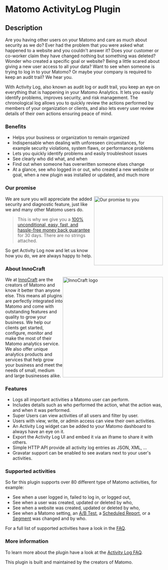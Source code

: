 # Matomo ActivityLog Plugin

## Description

Are you having other users on your Matomo and care as much about security as we do? Ever had the problem that you were asked what happened to a website and you couldn't answer it? Does your customer or co-worker claim they have changed nothing but something was deleted? Wonder who created a specific goal or website? Being a little scared about giving a new user access to all your data? Want to see when someone is trying to log in to your Matomo? Or maybe your company is required to keep an audit trail? We hear you.

With Activity Log, also known as audit log or audit trail, you keep an eye on everything that is happening in your Matomo Analytics. It lets you easily identify problems, improves security, and risk management. The chronological log allows you to quickly review the actions performed by members of your organization or clients, and also lets every user review details of their own actions ensuring peace of mind. 

### Benefits
* Helps your business or organization to remain organized 
* Indispensable when dealing with unforeseen circumstances, for example security violations, system flaws, or performance problems
* Lets you quickly identify problems and easily troubleshoot issues
* See clearly who did what, and when 
* Find out when someone has overwritten someone elses change
* At a glance, see who logged in or out, who created a new website or goal, when a new plugin was installed or updated, and much more

### Our promise

<a href="https://shop.matomo.org/refund-policy/" target="_blank"><img src="https://shop.matomo.org/wp-content/uploads/2016/10/money_back-300x294.png" style="width:220px;float:right;margin-bottom: 10px;" alt="Our promise to you"></a>We are sure you will appreciate the added security and diagnostic feature, just like we and many other Matomo users do.  

> This is why we give you a [100% unconditional, easy, fast, and hassle-free money back guarantee](https://shop.matomo.org/refund-policy/) for 30 days. There are no strings attached.

So get Activity Log now and let us know how you do, we are always happy to help.

### About InnoCraft

<img src="https://www.innocraft.com/innocraft/logo-transparent-background.png" style="width:320px;float:right;margin-bottom: 10px;" alt="InnoCraft logo">We at [InnoCraft](https://www.innocraft.com) are the creators of Matomo and know it better than anyone else. This means all plugins are perfectly integrated into Matomo and come with outstanding features and quality to grow your business. We help our clients get started, configure, monitor and make the most of their Matomo analytics service. We also offer unique analytics products and services that help grow your business and meet the needs of small, medium and large businesses alike.


### Features

 * Logs all important activities a Matomo user can perform.
 * Includes details such as who performed the action, what the action was, and when it was performed.
 * Super Users can view activities of all users and filter by user.
 * Users with view, write, or admin access can view their own activities.
 * An Activity Log widget can be added to your Matomo dashboard to always have an eye on it. 
 * Export the Activity Log UI and embed it via an iframe to share it with others.
 * Simple HTTP API provide all activity log entries as JSON, XML, ... 
 * Gravatar support can be enabled to see avatars next to your user's activities.

### Supported activities

So far this plugin supports over 80 different type of Matomo activities, for example:

* See when a user logged in, failed to log in, or logged out, 
* See when a user was created, updated or deleted by who,
* See when a website was created, updated or deleted by who,
* See when a Matomo setting, an [A/B Test](https://www.ab-tests.net), a [Scheduled Report](https://matomo.org/docs/email-reports/), or a [Segment](https://matomo.org/docs/segmentation/) was changed and by who.

For a full list of supported activities have a look in the [FAQ](#faq).

### More information

To learn more about the plugin have a look at the [Activity Log FAQ](#faq). 

This plugin is built and maintained by the creators of Matomo.
